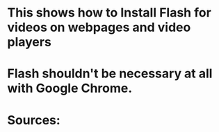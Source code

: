 # This shows how to Install Flash for videos on webpages and video players
# Flash shouldn't be necessary at all with Google Chrome.
# Sources:
